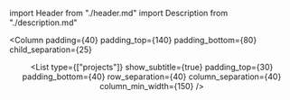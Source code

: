 import Header from "./header.md"
import Description from "./description.md"

<Column
  padding={40}
  padding_top={140}
  padding_bottom={80}
  child_separation={25}
>

  <Header />

  <Description />

  <List
    type={["projects"]}
    show_subtitle={true}
    padding_top={30}
    padding_bottom={40}
    row_separation={40}
    column_separation={40}
    column_min_width={150}
  />

</Column>
